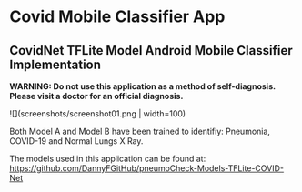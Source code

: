 # Covid Mobile Classifier App
## CovidNet TFLite Model Android Mobile Classifier Implementation

__WARNING: Do not use this application as a method of self-diagnosis. Please visit a doctor for an official diagnosis.__

![](screenshots/screenshot01.png | width=100)

Both Model A and Model B have been trained to identifiy: Pneumonia, COVID-19 and Normal Lungs X Ray.


The models used in this application can be found at:
https://github.com/DannyFGitHub/pneumoCheck-Models-TFLite-COVID-Net
